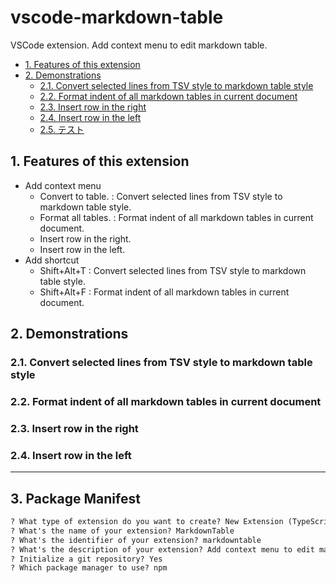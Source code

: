 ﻿# vscode-markdown-table

VSCode extension.
Add context menu to edit markdown table.

<!-- TOC depthFrom:2 depthTo:3 -->

- [1. Features of this extension](#1-features-of-this-extension)
- [2. Demonstrations](#2-demonstrations)
    - [2.1. Convert selected lines from TSV style to markdown table style](#21-convert-selected-lines-from-tsv-style-to-markdown-table-style)
    - [2.2. Format indent of all markdown tables in current document](#22-format-indent-of-all-markdown-tables-in-current-document)
    - [2.3. Insert row in the right](#23-insert-row-in-the-right)
    - [2.4. Insert row in the left](#24-insert-row-in-the-left)
    - [2.5. テスト](#25-テスト)

<!-- /TOC -->

## 1. Features of this extension

- Add context menu
    - Convert to table. : Convert selected lines from TSV style to markdown table style.
    - Format all tables. : Format indent of all markdown tables in current document.
    - Insert row in the right.
    - Insert row in the left.
- Add shortcut
    - Shift+Alt+T : Convert selected lines from TSV style to markdown table style.
    - Shift+Alt+F : Format indent of all markdown tables in current document.

## 2. Demonstrations

### 2.1. Convert selected lines from TSV style to markdown table style

### 2.2. Format indent of all markdown tables in current document

### 2.3. Insert row in the right

### 2.4. Insert row in the left

---

## 3. Package Manifest

```cmd
? What type of extension do you want to create? New Extension (TypeScript)
? What's the name of your extension? MarkdownTable
? What's the identifier of your extension? markdowntable
? What's the description of your extension? Add context menu to edit markdown table.
? Initialize a git repository? Yes
? Which package manager to use? npm
```
